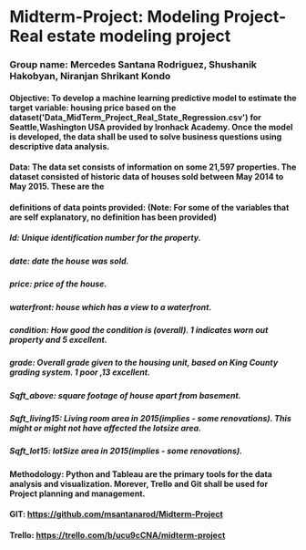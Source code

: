 # Midterm-Project: Modeling Project-  Real estate modeling project
### Group name: Mercedes Santana Rodriguez, Shushanik Hakobyan, Niranjan Shrikant Kondo
#### Objective: To develop a machine learning predictive model to estimate the target variable: housing price based on the dataset('Data_MidTerm_Project_Real_State_Regression.csv') for Seattle,Washington USA provided by Ironhack Academy. Once the model is developed, the data shall be used to solve business questions using descriptive data analysis. 

#### Data: The data set consists of information on some 21,597 properties. The dataset consisted of historic data of houses sold between May 2014 to May 2015. These are the 
#### definitions of data points provided: (Note: For some of the variables that are self explanatory, no definition has been provided)

##### Id: Unique identification number for the property.
##### date: date the house was sold.
##### price: price of the house.
##### waterfront: house which has a view to a waterfront.
##### condition: How good the condition is (overall). 1 indicates worn out property and 5 excellent.
##### grade: Overall grade given to the housing unit, based on King County grading system. 1 poor ,13 excellent.
##### Sqft_above: square footage of house apart from basement.
##### Sqft_living15: Living room area in 2015(implies - some renovations). This might or might not have affected the lotsize area.
##### Sqft_lot15: lotSize area in 2015(implies - some renovations).

#### Methodology: Python and Tableau are the primary tools for the data analysis and visualization. Morever, Trello and Git shall be used for Project planning and management. 
#### GIT: https://github.com/msantanarod/Midterm-Project
#### Trello: https://trello.com/b/ucu9cCNA/midterm-project
